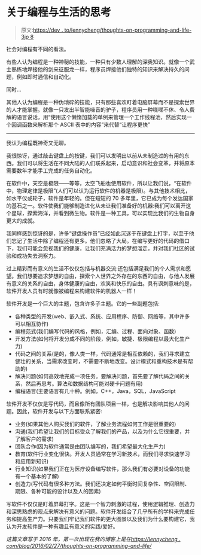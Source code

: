 # 关于编程与生活的思考

> 原文:[https://dev . to/lennycheng/thoughts-on-programming-and-life-3jp 8](https://dev.to/lennycheng/thoughts-on-programming-and-life-3jp8)

社会对编程有不同的看法。

有些人认为编程是一种神秘的技能，一种只有少数人理解的深奥知识。就像一个武士熟练地焊接他的剑来征服龙一样，程序员焊接他们独特的知识来解决持久的问题，例如即时通信和自动化。

同时…

其他人认为编程是一种伪琐碎的技能，只有那些喜欢盯着电脑屏幕而不是探索世界的人才能掌握。就像一只发出半智能噪音的驴子，程序员用一种喋喋不休、令人费解的语言说话，用“使用这个懒惰加载的单例来管理一个工作线程池，然后实现一个回调函数来解析那个 ASCII 表中的内容”来代替“让程序更快”

* * *

我认为编程既神奇又无聊。

我很惊讶，通过敲击键盘上的按键，我们可以发明出以前从未制造过的有用的东西。我们可以将生活在不同大陆的人们联系起来，启动意识和社会变革，并将原本需要数年才能手工完成的任务自动化。

在软件中，天空是极限——等等，太空飞船也使用软件，所以让我们说，“在软件中，物理定律是极限”(人们可以认为运行软件的机器是极限)。与其他技术相比，如水平仪或轮子，软件是年轻的。但在短短的 70 多年里，它已成为每个发达国家的基石之一。软件使我们能够制造进化从未让我们准备好的机器:我们可以离开这个星球，探索海洋，并看到微生物。软件是一种工具，可以实现比我们的生物自身更大的成就。

我同样感到惊讶的是，许多“键盘操作员”已经如此沉迷于在键盘上打字，以至于他们忘记了生活中除了编程还有更多。他们忽略了大局。在编写更好的代码的借口下，我们可能会忽视我们的健康，让我们充满活力的梦想溜走，并对我们社区的试验和成功失去洞察力。

过上精彩而有意义的生活不仅仅包括与机器交流:还包括满足我们的个人需求和愿望。我们想要追求梦想的自由，探索个人世界之外存在的东西的自由，与他人发展有意义的关系的自由，身体健康的自由，欢笑和快乐的自由。具有讽刺意味的是，软件开发人员有时就像被编程来构建软件的机器人一样！

软件开发是一个巨大的主题，包含许多子主题。它的一些副题包括:

*   各种类型的开发(web、嵌入式、系统、应用程序、防御、网络等，其中许多可以相互协作)
*   编程范式(我们编写代码的风格，例如，汇编、过程、面向对象、函数)
*   开发方法(如何将开发分成不同的阶段，例如，敏捷、极限编程以最大化生产力)
*   代码之间的关系(是的，像人类一样，代码通常是相互依赖的，我们寻求建立健壮的关系，当需求改变时，不需要不断地改变。设计模式和重构技术是有帮助的)
*   解决问题(如何高效地完成一项任务。要解决问题，首先要了解代码之间的关系，然后再思考。算法和数据结构可能对硬卡问题有用)
*   编程语言(主要语言有几十种。例如，C++，Java，SQL，JavaScript

软件开发不仅仅是写代码，而且像所有团队项目一样，也是解决影响其他人的问题。因此，软件开发与以下方面联系紧密:

*   业务(如果其他人购买我们的软件，了解业务流程如何工作是很重要的)
*   沟通(我们希望让我们的目标受众了解我们的产品，以及为什么它很重要，并了解客户的需求)
*   团队合作(因为软件通常是由团队编写的，我们希望最大化生产力)
*   教育(软件行业变化很快。开发人员通常在学习新技术，而我们寻求快速学习和应用新知识)
*   行业知识(如果我们正在为医疗设备编写软件，那么我们有必要对设备的功能有一个基本的了解)
*   创造力(写代码有很多种方法。我们还决定如何平衡时间复杂性、空间限制、期限、各种可能的设计以及人的因素)

写软件不仅仅是盯着屏幕打字。这是一个智力刺激的过程，使用逻辑推理、创造力和深思熟虑的观点来解决有意义的问题。软件开发结合了几乎所有的学科来完成任务和提高生产力。只要我们牢记我们软件的更大图景以及我们为什么要构建它，我认为开发软件是一种有趣且有意义的实践/爱好。

*这篇文章写于 2016 年，第一次出现在我的博客上是在[https://lennycheng . com/blog/2016/02/27/thoughts-on-programming-and-life/](https://lennycheng.com/blog/2016/02/27/thoughts-on-programming-and-life/)*